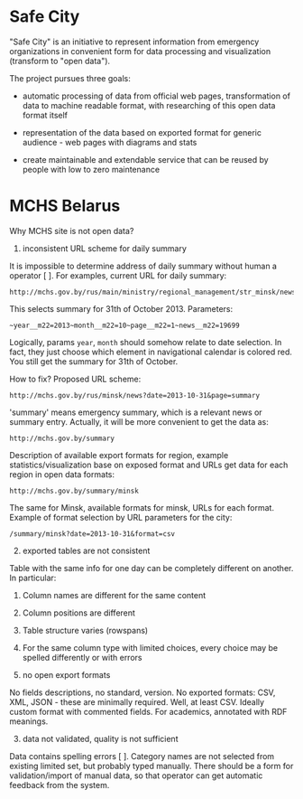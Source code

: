 Safe City
=========

"Safe City" is an initiative to represent information from
emergency organizations in convenient form for data
processing and visualization (transform to "open data").

The project pursues three goals:

 - automatic processing of data from official web pages,
   transformation of data to machine readable format,
   with researching of this open data format itself

 - representation of the data based on exported format for
   generic audience - web pages with diagrams and stats

 - create maintainable and extendable service that can be
   reused by people with low to zero maintenance


MCHS Belarus
============

Why MCHS site is not open data?

1. inconsistent URL scheme for daily summary

It is impossible to determine address of daily summary
without human a operator [ ]. For examples, current URL for
daily summary:

    http://mchs.gov.by/rus/main/ministry/regional_management/str_minsk/news_minsk/~year__m22=2013~month__m22=10~page__m22=1~news__m22=19699

This selects summary for 31th of October 2013. Parameters:

    ~year__m22=2013~month__m22=10~page__m22=1~news__m22=19699

Logically, params `year`, `month` should somehow relate to
date selection. In fact, they just choose which element in
navigational calendar is colored red. You still get the
summary for 31th of October.

How to fix? Proposed URL scheme:

    http://mchs.gov.by/rus/minsk/news?date=2013-10-31&page=summary

'summary' means emergency summary, which is a relevant
news or summary entry. Actually, it will be more
convenient to get the data as:

    http://mchs.gov.by/summary

Description of available export formats for region,
example statistics/visualization base on exposed format
and URLs get data for each region in open data formats:

    http://mchs.gov.by/summary/minsk

The same for Minsk, available formats for minsk, URLs for
each format. Example of format selection by URL
parameters for the city:

    /summary/minsk?date=2013-10-31&format=csv

2. exported tables are not consistent

Table with the same info for one day can be completely
different on another. In particular:

  1. Column names are different for the same content
  2. Column positions are different
  3. Table structure varies (rowspans)
  4. For the same column type with limited choices,
     every choice may be spelled differently or with
     errors

2. no open export formats

No fields descriptions, no standard, version. No exported
formats: CSV, XML, JSON - these are minimally required.
Well, at least CSV. Ideally custom format with commented
fields. For academics, annotated with RDF meanings.

3. data not validated, quality is not sufficient

Data contains spelling errors [ ]. Category names are not
selected from existing limited set, but probably typed
manually. There should be a form for validation/import of
manual data, so that operator can get automatic feedback
from the system.
